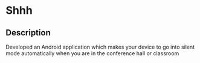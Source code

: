 # Shhh

## Description
Developed an Android application which makes your device to go into silent
mode automatically when you are in the conference hall or classroom

